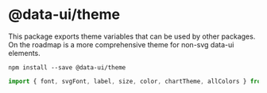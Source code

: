 # @data-ui/theme
This package exports theme variables that can be used by other packages. On the roadmap is a more comprehensive theme for non-svg data-ui elements.

`npm install --save @data-ui/theme`

```js
import { font, svgFont, label, size, color, chartTheme, allColors } from `@data-ui/theme`;
```
